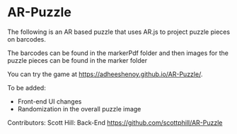 # AR-Puzzle

The following is an AR based puzzle that uses AR.js to project puzzle pieces on barcodes.

The barcodes can be found in the markerPdf folder and then images for the puzzle pieces can be found in the marker folder

You can try the game at https://adheeshenoy.github.io/AR-Puzzle/.

To be added:

- Front-end UI changes
- Randomization in the overall puzzle image

Contributors:
Scott Hill: Back-End
https://github.com/scottphill/AR-Puzzle
